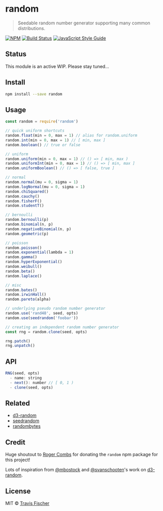 # random

> Seedable random number generator supporting many common distributions.

[![NPM](https://img.shields.io/npm/v/random.svg)](https://www.npmjs.com/package/random) [![Build Status](https://travis-ci.com/transitive-bullshit/random.svg?branch=master)](https://travis-ci.com/transitive-bullshit/random) [![JavaScript Style Guide](https://img.shields.io/badge/code_style-standard-brightgreen.svg)](https://standardjs.com)

## Status

This module is an active WIP. Please stay tuned...

## Install

```bash
npm install --save random
```

## Usage

```js
const random = require('random')

// quick uniform shortcuts
random.float(min = 0, max = 1) // alias for random.uniform
random.int(min = 0, max = 1) // [ min, max ]
random.boolean() // true or false

// uniform
random.uniform(min = 0, max = 1) // () => [ min, max )
random.uniformInt(min = 0, max = 1) // () => [ min, max ]
random.uniformBoolean() // () => [ false, true ]

// normal
random.normal(mu = 0, sigma = 1)
random.logNormal(mu = 0, sigma = 1)
random.chiSquared()
random.cauchy()
random.fisherF()
random.studentT()

// bernoulli
random.bernoulli(p)
random.binomial(n, p)
random.negativeBinomial(n, p)
random.geometric(p)

// poisson
random.poisson()
random.exponential(lambda = 1)
random.gamma()
random.hyperExponential()
random.weibull()
random.beta()
random.laplace()

// misc
random.bates()
random.irwinHall()
random.pareto(alpha)

// underlying pseudo random number generator
random.use('rand48', seed, opts)
random.use(seedrandom('foobar'))

// creating an independent random number generator
const rng = random.clone(seed, opts)

rng.patch()
rng.unpatch()
```

## API

```js
RNG(seed, opts)
  - name: string
  - next(): number // [ 0, 1 )
  - clone(seed, opts)
```

## Related

- [d3-random](https://github.com/d3/d3-random)
- [seedrandom](https://github.com/davidbau/seedrandom)
- [randombytes](https://github.com/crypto-browserify/randombytes)

## Credit

Huge shoutout to [Roger Combs](https://github.com/rcombs) for donating the `random` npm package for this project!

Lots of inspiration from [@mbostock](https://github.com/mbostock) and [@svanschooten](https://github.com/svanschooten)'s work on [d3-random](https://github.com/d3/d3-random).

## License

MIT © [Travis Fischer](https://github.com/transitive-bullshit)
